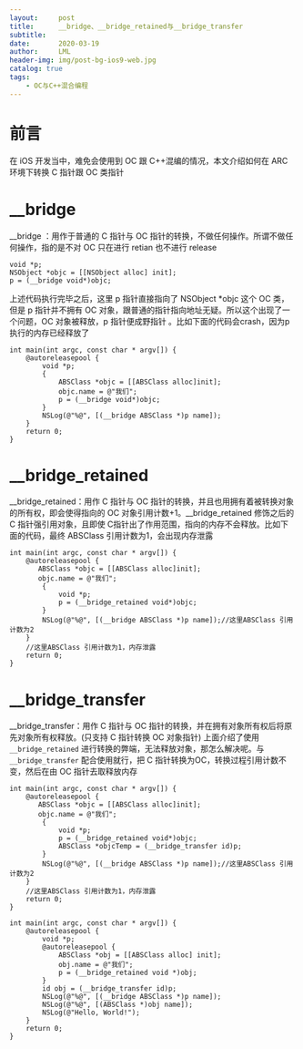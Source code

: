 ```yaml
---
layout:     post
title:      __bridge、__bridge_retained与__bridge_transfer
subtitle:   
date:       2020-03-19
author:     LML
header-img: img/post-bg-ios9-web.jpg
catalog: true
tags:
    - OC与C++混合编程
---
```

# 前言
在 iOS 开发当中，难免会使用到 OC 跟 C++混编的情况，本文介绍如何在 ARC 环境下转换 C 指针跟 OC 类指针

# __bridge

__bridge ：用作于普通的 C 指针与 OC 指针的转换，不做任何操作。所谓不做任何操作，指的是不对 OC 只在进行 retian 也不进行 release

```
void *p;
NSObject *objc = [[NSObject alloc] init];
p = (__bridge void*)objc;
```
上述代码执行完毕之后，这里 p 指针直接指向了 NSObject *objc 这个 OC 类，但是 p 指针并不拥有 OC 对象，跟普通的指针指向地址无疑。所以这个出现了一个问题，OC 对象被释放，p 指针便成野指针 。比如下面的代码会crash，因为p执行的内存已经释放了
```
int main(int argc, const char * argv[]) {
    @autoreleasepool {
        void *p;
        {
            ABSClass *objc = [[ABSClass alloc]init];
            objc.name = @"我们";
            p = (__bridge void*)objc;
        }
        NSLog(@"%@", [(__bridge ABSClass *)p name]);
    }
    return 0;
}
```
# __bridge_retained

__bridge_retained：用作 C 指针与 OC 指针的转换，并且也用拥有着被转换对象的所有权，即会使得指向的 OC 对象引用计数+1。__bridge_retained 修饰之后的 C 指针强引用对象，且即使 C指针出了作用范围，指向的内存不会释放。比如下面的代码，最终 ABSClass 引用计数为1，会出现内存泄露

```
int main(int argc, const char * argv[]) {
    @autoreleasepool {
       ABSClass *objc = [[ABSClass alloc]init];
       objc.name = @"我们";
        {
            void *p;
            p = (__bridge_retained void*)objc;
        }
        NSLog(@"%@", [(__bridge ABSClass *)p name]);//这里ABSClass 引用计数为2
    }
    //这里ABSClass 引用计数为1，内存泄露
    return 0;
}
```

# __bridge_transfer

__bridge_transfer：用作 C 指针与 OC 指针的转换，并在拥有对象所有权后将原先对象所有权释放。(只支持 C 指针转换 OC 对象指针)
上面介绍了使用  ```__bridge_retained``` 进行转换的弊端，无法释放对象，那怎么解决呢。与 ``` __bridge_transfer ``` 配合使用就行，把 C 指针转换为OC，转换过程引用计数不变，然后在由 OC 指针去取释放内存


```
int main(int argc, const char * argv[]) {
    @autoreleasepool {
       ABSClass *objc = [[ABSClass alloc]init];
       objc.name = @"我们";
        {
            void *p;
            p = (__bridge_retained void*)objc;
            ABSClass *objcTemp = (__bridge_transfer id)p;
        }
        NSLog(@"%@", [(__bridge ABSClass *)p name]);//这里ABSClass 引用计数为2
    }
    //这里ABSClass 引用计数为1，内存泄露
    return 0;
}
```

```
int main(int argc, const char * argv[]) {
    @autoreleasepool {
        void *p;
        @autoreleasepool {
            ABSClass *obj = [[ABSClass alloc] init];
            obj.name = @"我们";
            p = (__bridge_retained void *)obj;
        }
        id obj = (__bridge_transfer id)p;
        NSLog(@"%@", [(__bridge ABSClass *)p name]);
        NSLog(@"%@", [(ABSClass *)obj name]);
        NSLog(@"Hello, World!");
    }
    return 0;
}
```

